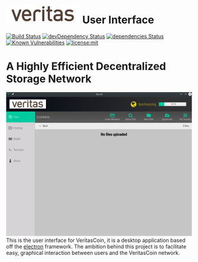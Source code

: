 # [![VeritasCoin Logo](https://raw.githubusercontent.com/veritascoin/Sia/master/veritascoin.png)](http://sia.tech/) User Interface

[![Build Status](https://travis-ci.org/NebulousLabs/Sia-UI.svg?branch=master)](https://travis-ci.org/NebulousLabs/Sia-UI)
[![devDependency Status](https://david-dm.org/NebulousLabs/Sia-UI/dev-status.svg)](https://david-dm.org/NebulousLabs/Sia-UI#info=devDependencies)
[![dependencies Status](https://david-dm.org/NebulousLabs/Sia-UI.svg)](https://david-dm.org/NebulousLabs/Sia-UI#info=dependencies)
[![Known Vulnerabilities](https://snyk.io/test/github/NebulousLabs/Sia-UI/badge.svg)](https://snyk.io/test/github/NebulousLabs/Sia-UI)
[![license:mit](https://img.shields.io/badge/license-mit-blue.svg)](https://opensource.org/licenses/MIT)

# A Highly Efficient Decentralized Storage Network

![A snapshot of the file library](/doc/assets/files.png)
This is the user interface for VeritasCoin, it
is a desktop application based off the
[electron](https://github.com/atom/electron) framework. The ambition behind
this project is to facilitate easy, graphical interaction between users and
the VeritasCoin network.

